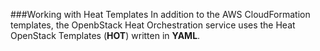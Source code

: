 ###Working with Heat Templates
In addition to the AWS CloudFormation templates, the OpenbStack Heat Orchestration service uses the Heat OpenStack Templates (**HOT**) written in **YAML**. 
